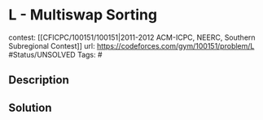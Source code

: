 # L - Multiswap Sorting

contest: [[CFICPC/100151/100151|2011-2012 ACM-ICPC, NEERC, Southern Subregional Contest]]
url: https://codeforces.com/gym/100151/problem/L
#Status/UNSOLVED
Tags: #

## Description

## Solution

